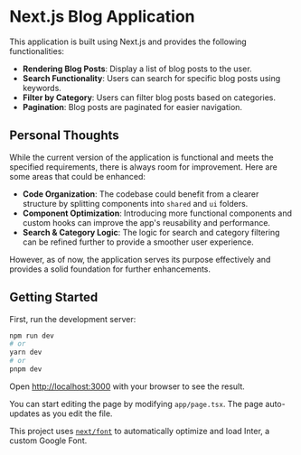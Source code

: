 
# Next.js Blog Application

This application is built using Next.js and provides the following functionalities:

- **Rendering Blog Posts**: Display a list of blog posts to the user.
- **Search Functionality**: Users can search for specific blog posts using keywords.
- **Filter by Category**: Users can filter blog posts based on categories.
- **Pagination**: Blog posts are paginated for easier navigation.

## Personal Thoughts

While the current version of the application is functional and meets the specified requirements, there is always room for improvement. Here are some areas that could be enhanced:

- **Code Organization**: The codebase could benefit from a clearer structure by splitting components into `shared` and `ui` folders.
- **Component Optimization**: Introducing more functional components and custom hooks can improve the app's reusability and performance.
- **Search & Category Logic**: The logic for search and category filtering can be refined further to provide a smoother user experience.

However, as of now, the application serves its purpose effectively and provides a solid foundation for further enhancements.

## Getting Started

First, run the development server:

```bash
npm run dev
# or
yarn dev
# or
pnpm dev
```

Open [http://localhost:3000](http://localhost:3000) with your browser to see the result.

You can start editing the page by modifying `app/page.tsx`. The page auto-updates as you edit the file.

This project uses [`next/font`](https://nextjs.org/docs/basic-features/font-optimization) to automatically optimize and load Inter, a custom Google Font.